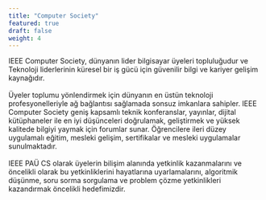 ```yaml
---
title: "Computer Society"
featured: true
draft: false
weight: 4
---
```


IEEE Computer Society, dünyanın lider bilgisayar üyeleri topluluğudur ve Teknoloji liderlerinin küresel bir iş gücü için güvenilir bilgi ve kariyer gelişim kaynağıdır. <br><br> Üyeler toplumu yönlendirmek için dünyanın en üstün teknoloji profesyonelleriyle ağ bağlantısı sağlamada sonsuz imkanlara sahipler.
IEEE Computer Society geniş kapsamlı teknik konferanslar, yayınlar, dijital kütüphaneler ile en iyi düşünceleri doğrulamak, geliştirmek ve yüksek kalitede bilgiyi yaymak için forumlar sunar. Öğrencilere ileri düzey uygulamalı eğitim, mesleki gelişim, sertifikalar ve mesleki uygulamalar sunulmaktadır.<br><br>
IEEE PAÜ CS olarak üyelerin bilişim alanında yetkinlik kazanmalarını ve öncelikli olarak bu yetkinliklerini hayatlarına uyarlamalarını, algoritmik düşünme, soru sorma sorgulama ve problem çözme yetkinlikleri kazandırmak öncelikli hedefimizdir.

